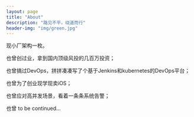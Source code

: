 ```yaml
---
layout: page
title: "About"
description: "路见不平，绕道而行" 
header-img: "img/green.jpg"
---
```


现小厂架构一枚。

也曾创过业，拿到国内顶级风投的几百万投资；

也曾搞过DevOps，拼拼凑凑写了个基于Jenkins和kubernetes的DevOps平台；

也曾为了创业现学现卖iOS；

也曾应对高并发场景，看着一条条系统告警；

也曾 to be continued...





